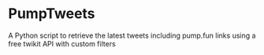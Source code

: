 # PumpTweets
A Python script to retrieve the latest tweets including pump.fun links using a free twikit API with custom filters
